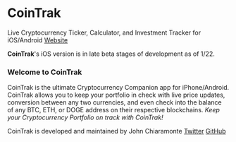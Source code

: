 # CoinTrak
Live Cryptocurrency Ticker, Calculator, and Investment Tracker for iOS/Android
[Website](http://cointrak.me)

**CoinTrak**'s iOS version is in late beta stages of development as of 1/22.


### Welcome to CoinTrak
CoinTrak is the ultimate Cryptocurrency Companion app for iPhone/Android.  CoinTrak allows you to keep your portfolio in check with live price updates, conversion between any two currencies, and even check into the balance of any BTC, ETH, or DOGE address on their respective blockchains.  *Keep your Cryptocurrency Portfolio on track with CoinTrak!*


CoinTrak is developed and maintained by John Chiaramonte [Twitter](http://twitter.com/jchiaramonte_) [GitHub](http://github.com/jccherry)
